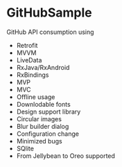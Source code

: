 # GitHubSample
GitHub API consumption using
- Retrofit
- MVVM
- LiveData
- RxJava/RxAndroid
- RxBindings
- MVP
- MVC
- Offline usage
- Downlodable fonts
- Design support library
- Circular images
- Blur builder dialog
- Configuration change
- Minimized bugs
- SQlite
- From Jellybean to Oreo supported
